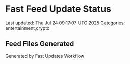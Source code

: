 # Fast Feed Update Status
Last updated: Thu Jul 24 09:17:07 UTC 2025
Categories: entertainment,crypto

## Feed Files Generated

Generated by Fast Updates Workflow
